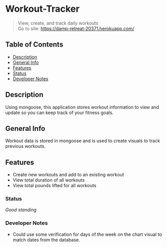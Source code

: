 # Workout-Tracker
> View, create, and track daily workouts  
Go to site: https://damp-retreat-20371.herokuapp.com/

## Table of Contents
* [Description](#Description)
* [General Info](#General-Info)
* [Features](#Features)
* [Status](#Status)
* [Developer Notes](#Developer-Notes)

## Description 
Using mongoose, this application stores workout information to view and update so you can keep track of your fitness goals.

## General Info 
Workout data is stored in mongoose and is used to create visuals to track previous workouts.

## Features
* Create new workouts and add to an existing workout
* View total duration of all workouts
* View total pounds lifted for all workouts

### Status
_Good standing_

### Developer Notes
- Could use some verification for days of the week on the chart visual to match dates from the database.

